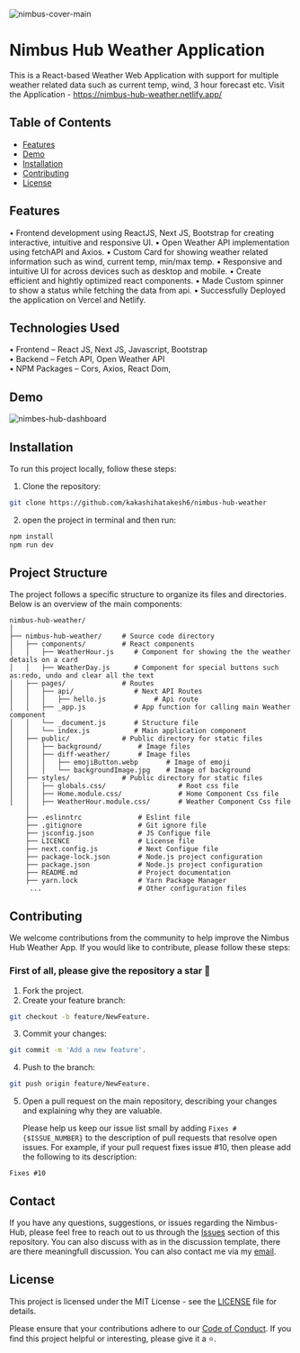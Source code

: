 ![nimbus-cover-main](https://github.com/kakashihatakesh6/nimbus-hub-weather/assets/95236055/3bd58b9a-e2b3-4d36-a181-dbfa8122d48c)

# Nimbus Hub Weather Application

This is a React-based Weather Web Application with support for multiple weather related data such as current temp, wind, 3 hour forecast etc.
Visit the Application -
https://nimbus-hub-weather.netlify.app/

## Table of Contents

-   [Features](#features)
-   [Demo](#demo)
-   [Installation](#installation)
-   [Contributing](#contributing)
-   [License](#license)

## Features

•	Frontend development using ReactJS, Next JS, Bootstrap for creating interactive, intuitive and responsive UI.
•	Open Weather API implementation using fetchAPI and Axios.
•	Custom Card for showing weather related information such as wind, current temp, min/max temp.
•	Responsive and intuitive UI for across devices such as desktop and mobile.
•	Create efficient and hightly optimized react components.
•	Made Custom spinner to show a status while fetching the data from api.
•	Successfully Deployed the application on Vercel and Netlify.


## Technologies Used

•	Frontend – React JS, Next JS, Javascript, Bootstrap <br>
•	Backend – Fetch API, Open Weather API <br>
•	NPM Packages – Cors, Axios, React Dom, 

## Demo

![nimbes-hub-dashboard](https://github.com/kakashihatakesh6/nimbus-hub-weather/assets/95236055/5c58bc55-ceb9-4cf9-a710-b82b636c5525)

## Installation

To run this project locally, follow these steps:

1. Clone the repository:

```bash
git clone https://github.com/kakashihatakesh6/nimbus-hub-weather
```

2. open the project in terminal and then run:

```bash
npm install
npm run dev
```

## Project Structure

The project follows a specific structure to organize its files and directories. Below is an overview of the main components:

```plaintext
nimbus-hub-weather/
│
├── nimbus-hub-weather/     # Source code directory
│   ├── components/         # React components
│   │   ├── WeatherHour.js     # Component for showing the the weather details on a card
│   │   ├── WeatherDay.js      # Component for special buttons such as:redo, undo and clear all the text
│   ├── pages/              # Routes
│   │   ├── api/               # Next API Routes
│   │   │   ├── hello.js            # Api route
│   │   ├── _app.js            # App function for calling main Weather component
│   │   └── _document.js       # Structure file
│   │   └── index.js           # Main application component
│   ├── public/             # Public directory for static files
│   │   ├── background/         # Image files
│   │   ├── diff-weather/       # Image files
│   │   │   ├── emojiButton.webp       # Image of emoji
│   │   │   └── backgroundImage.jpg    # Image of background
│   ├── styles/             # Public directory for static files
│   │   ├── globals.css/                  # Root css file
│   │   ├── Home.module.css/              # Home Component Css file
│   │   ├── WeatherHour.module.css/       # Weather Component Css file
    │
    ├── .eslinntrc              # Eslint file
    ├── .gitignore              # Git ignore file
    ├── jsconfig.json           # JS Configue file
    ├── LICENCE                 # License file
    ├── next.config.js          # Next Configue file
    ├── package-lock.json       # Node.js project configuration
    ├── package.json            # Node.js project configuration
    ├── README.md               # Project documentation
    ├── yarn.lock               # Yarn Package Manager
     ...                        # Other configuration files
```

## Contributing

We welcome contributions from the community to help improve the Nimbus Hub Weather App. If you would like to contribute, please follow these steps:
<br>

### First of all, please give the repository a star 🌟

1. Fork the project.
2. Create your feature branch:

```bash
git checkout -b feature/NewFeature.
```

3. Commit your changes:

```bash
git commit -m 'Add a new feature'.
```

4. Push to the branch:

```bash
git push origin feature/NewFeature.
```

5. Open a pull request on the main repository, describing your changes and explaining why they are valuable.

   Please help us keep our issue list small by adding `Fixes #{$ISSUE_NUMBER}` to the description of pull requests that resolve open issues.
   For example, if your pull request fixes issue #10, then please add the following to its description:

```
Fixes #10
```
## Contact

If you have any questions, suggestions, or issues regarding the Nimbus-Hub, 
please feel free to reach out to us through the [Issues]( https://github.com/kakashihatakesh6/nimbus-hub-weather/issues) section of this repository.
You can also discuss with as in the discussion template, there are there meaningfull discussion.
You can also contact me via my [email](mailto:imnikhil133@gmail.com).

## License


This project is licensed under the MIT License - see the [LICENSE](/LICENSE) file for details.

Please ensure that your contributions adhere to our [Code of Conduct](CODE_OF_CONDUCT.md). If you find this project helpful or interesting, please give it a ⭐️.

